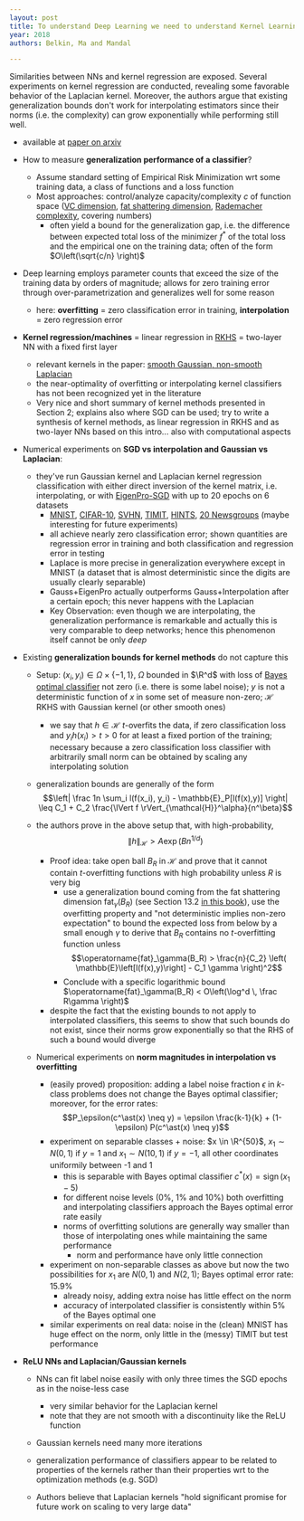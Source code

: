 ```yaml
---
layout: post
title: To understand Deep Learning we need to understand Kernel Learning
year: 2018
authors: Belkin, Ma and Mandal

---
```


Similarities between NNs and kernel regression are exposed. Several experiments on kernel regression are conducted, revealing some favorable behavior of the Laplacian kernel. Moreover, the authors argue that existing generalization bounds don't work for interpolating estimators since their norms (i.e. the complexity) can grow exponentially while performing still well.

<!--more-->

- available at [paper on arxiv](https://arxiv.org/abs/1802.01396#)
- How to measure **generalization performance of a classifier**?
  - Assume standard setting of Empirical Risk Minimization wrt some training data, a class of functions and a loss function
  - Most approaches: control/analyze capacity/complexity $c$ of function space ([VC dimension](https://en.wikipedia.org/wiki/Vapnik%E2%80%93Chervonenkis_dimension), [fat shattering dimension](https://www.cambridge.org/core/books/abs/neural-network-learning/pseudodimension-and-fatshattering-dimension/68B7608D896234212964C3267A3B5181), [Rademacher complexity](https://en.wikipedia.org/wiki/Rademacher_complexity), covering numbers)
    - often yield a bound for the generalization gap, i.e. the difference between expected total loss of the minimizer $f^\ast$ of the total loss and the empirical one on the training data; often of the form $O\left(\sqrt{c/n} \right)$
- Deep learning employs parameter counts that exceed the size of the training data by orders of magnitude; allows for zero training error through over-parametrization and generalizes well for some reason
  - here: **overfitting** = zero classification error in training, **interpolation** = zero regression error
- **Kernel regression/machines** = linear regression in [RKHS](https://en.wikipedia.org/wiki/Reproducing_kernel_Hilbert_space) = two-layer NN with a fixed first layer
  - relevant kernels in the paper: [smooth Gaussian, non-smooth Laplacian](https://en.wikipedia.org/wiki/Reproducing_kernel_Hilbert_space#Common_examples)
  - the near-optimality of overfitting or interpolating kernel classifiers has not been recognized yet in the literature 
  - Very nice and short summary of kernel methods presented in Section 2; explains also where SGD can be used; try to write a synthesis of kernel methods, as linear regression in RKHS and as two-layer NNs based on this intro... also with computational aspects
- Numerical experiments on **SGD vs interpolation and Gaussian vs Laplacian**:
  - they've run Gaussian kernel and Laplacian kernel regression classification with either direct inversion of the kernel matrix, i.e. interpolating, or with [EigenPro-SGD](https://scikit-learn-extra.readthedocs.io/en/stable/modules/eigenpro.html) with up to 20 epochs on 6 datasets
    - [MNIST](http://yann.lecun.com/exdb/mnist/), [CIFAR-10](https://www.cs.toronto.edu/~kriz/cifar.html), [SVHN](http://ufldl.stanford.edu/housenumbers/), [TIMIT](https://catalog.ldc.upenn.edu/LDC93s1), [HINTS](https://hints.cancer.gov/data/default.aspx), [20 Newsgroups](http://qwone.com/~jason/20Newsgroups/) (maybe interesting for future experiments)
    - all achieve nearly zero classification error; shown quantities are regression error in training and both classification and regression error in testing
    - Laplace is more precise in generalization everywhere except in MNIST (a dataset that is almost deterministic since the digits are usually clearly separable)
    - Gauss+EigenPro actually outperforms Gauss+Interpolation after a certain epoch; this never happens with the Laplacian 
    - Key Observation: even though we are interpolating, the generalization performance is remarkable and actually this is very comparable to deep networks; hence this phenomenon itself cannot be only *deep*

- Existing **generalization bounds for kernel methods** do not capture this
  - Setup: $(x_i, y_i) \in \Omega \times \{-1,1\}$, $\Omega$ bounded in $\R^d$ with loss of [Bayes optimal classifier](https://en.wikipedia.org/wiki/Bayes_classifier) not zero (i.e. there is some label noise); $y$ is not a deterministic function of $x$ in some set of measure non-zero; $\mathcal H$ RKHS with Gaussian kernel (or other smooth ones)
    - we say that $h \in \mathcal H$ $t$-overfits the data, if zero classification loss and $y_i h(x_i) > t > 0$ for at least a fixed portion of the training; necessary because a zero classification loss classifier with arbitrarily small norm can be obtained by scaling any interpolating solution

  - generalization bounds are generally of the form
    $$\left| \frac 1n \sum_i l(f(x_i), y_i) - \mathbb{E}_P[l(f(x),y)] \right| \leq C_1 + C_2 \frac{\lVert f \rVert_{\mathcal{H}}^\alpha}{n^\beta}$$
  - the authors prove in the above setup that, with high-probability,
    $$\lVert h \rVert_{\mathcal H} > A \exp(B n^{1/d})$$
    - Proof idea: take open ball $B_R$ in $\mathcal H$ and prove that it cannot contain $t$-overfitting functions with high probability unless $R$ is very big
      - use a generalization bound coming from the fat shattering dimension $\operatorname{fat}_\gamma(B_R)$ (see Section 13.2 [in this book](https://www.cambridge.org/core/books/abs/neural-network-learning/sample-complexity-of-classification-learning/71470A997FA6F19971DD52B417381703)), use the overfitting property and "not deterministic implies non-zero expectation" to bound the expected loss from below by a small enough $\gamma$ to derive that $B_R$ contains no $t$-overfitting function unless
        $$\operatorname{fat}_\gamma(B_R) > \frac{n}{C_2} \left( \mathbb{E}\left[l(f(x),y)\right] - C_1 \gamma \right)^2$$
      -  Conclude with a specific logarithmic bound $\operatorname{fat}_\gamma(B_R) < O\left(\log^d \, \frac R\gamma \right)$
    - despite the fact that the existing bounds to not apply to interpolated classifiers, this seems to show that such bounds do not exist, since their norms grow exponentially so that the RHS of such a bound would diverge
  - Numerical experiments on **norm magnitudes in interpolation vs overfitting**
    - (easily proved) proposition: adding a label noise fraction $\epsilon$ in $k$-class problems does not change the Bayes optimal classifier; moreover, for the error rates:
      $$P_\epsilon(c^\ast(x) \neq y) = \epsilon \frac{k-1}{k} + (1-\epsilon) P(c^\ast(x) \neq y)$$
    - experiment on separable classes + noise: $x \in \R^{50}$, $x_1 \sim N(0,1)$ if $y = 1$ and $x_1 \sim N(10,1)$ if $y=-1$, all other coordinates uniformily between -1 and 1
      - this is separable with Bayes optimal classifier $c^\ast(x) = \operatorname{sign}(x_1 - 5)$
      - for different noise levels (0%, 1% and 10%) both overfitting and interpolating classifiers approach the Bayes optimal error rate easily
      - norms of overfitting solutions are generally way smaller than those of interpolating ones while maintaining the same performance
        - norm and performance have only little connection
    - experiment on non-separable classes as above but now the two possibilities for $x_1$ are $N(0,1)$ and $N(2,1)$; Bayes optimal error rate: 15.9%
      - already noisy, adding extra noise has little effect on the norm
      - accuracy of interpolated classifier is consistently within 5% of the Bayes optimal one
    - similar experiments on real data: noise in the (clean) MNIST has huge effect on the norm, only little in the (messy) TIMIT but test performance
- **ReLU NNs and Laplacian/Gaussian kernels**
  - NNs can fit label noise easily with only three times the SGD epochs as in the noise-less case
    - very similar behavior for the Laplacian kernel
    - note that they are not smooth with a discontinuity like the ReLU function

  - Gaussian kernels need many more iterations
  - generalization performance of classifiers appear to be related to properties of the kernels rather than their properties wrt to the optimization methods (e.g. SGD)
  - Authors believe that Laplacian kernels "hold significant promise for future work on scaling to very large data"
